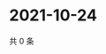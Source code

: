 # 2021-10-24

共 0 条

<!-- BEGIN -->
<!-- 最后更新时间 Sun Oct 24 2021 22:13:23 GMT+0800 (China Standard Time) -->

<!-- END -->
